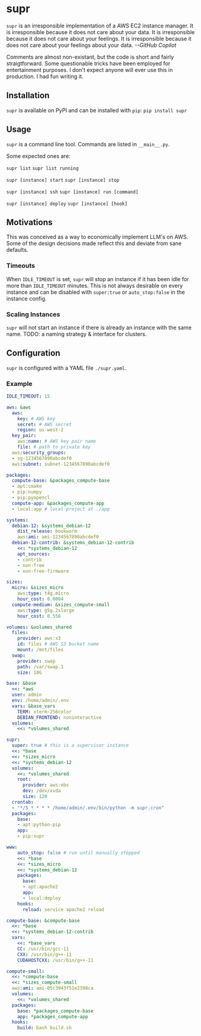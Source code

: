 supr
====
`supr` is an irresponsible implementation of a AWS EC2 instance manager. 
It is irresponsible because it does not care about your data. It is
irresponsible because it does not care about your feelings. It is
irresponsible because it does not care about your feelings about your
data. *--GitHub Copilot*

Comments are almost non-existant, but the code is short and fairly 
straigtforward. Some questionable tricks have been employed for
entertainment purposes. I don't expect anyone will ever use this 
in production. I had fun writing it. 

## Installation
`supr` is available on PyPI and can be installed with `pip`:
    ```pip install supr```

## Usage
`supr` is a command line tool. Commands are listed in `__main__.py`. 

Some expected ones are:

`supr list`
`supr list running`

`supr [instance] start`
`supr [instance] stop`

`supr [instance] ssh`
`supr [instance] run [command]`

`supr [instance] deploy`
`supr [instance] [hook]`

## Motivations
This was conceived as a way to economically implement LLM's on AWS.
Some of the design decisions made reflect this and deviate from sane
defaults. 

### Timeouts
When `IDLE_TIMEOUT` is set, `supr` will stop an instance if it has been
idle for more than `IDLE_TIMEOUT` minutes. This is not always desirable 
on every instance and can be disabled with `super:true` or `auto_stop:false`
in the instance config.

### Scaling Instances
`supr` will not start an instance if there is already an instance with
the same name. TODO: a naming strategy & interface for clusters.

## Configuration
`supr` is configured with a YAML file `./supr.yaml`.

### Example
```yaml
IDLE_TIMEOUT: 15

aws: &aws
  aws:
    key: # AWS key
    secret: # AWS secret
    region: us-west-2
  key_pair:
    aws:name: # AWS key pair name
    file: # path to private key
  aws:security_groups:
  - sg-1234567890abcdef0
  aws:subnet: subnet-1234567890abcdef0

packages:
  compute-base: &packages_compute-base
  - apt:cmake
  - pip:numpy
  - pip:pyopencl
  compute-app: &packages_compute-app
  - local:app # local project at ./app

systems:
  debian-12: &systems_debian-12
    dist_release: bookworm
    aws:ami: ami-1234567890abcdef0
  debian-12-contrib: &systems_debian-12-contrib
    <<: *systems_debian-12
    apt_sources:
    - contrib
    - non-free
    - non-free-firmware

sizes:
  micro: &sizes_micro
    aws:type: t4g.micro
    hour_cost: 0.0084
  compute-medium: &sizes_compute-small
    aws:type: g5g.2xlarge
    hour_cost: 0.556

volumes: &volumes_shared
  files:
    provider: aws:s3
    id: files # AWS S3 bucket name
    mount: /mnt/files
  swap:
    provider: swap
    path: /var/swap.1
    size: 10G

base: &base
  <<: *aws
  user: admin
  env: /home/admin/.env
  vars: &base_vars
    TERM: xterm-256color
    DEBIAN_FRONTEND: noninteractive
  volumes:
    <<: *volumes_shared

supr:
  super: true # this is a supervisor instance
  <<: *base
  <<: *sizes_micro
  <<: *systems_debian-12
  volumes: 
    <<: *volumes_shared
    root:
      provider: aws:ebs
      dev: /dev/xvda
      size: 120
  crontab:
  - "*/5 * * * * /home/admin/.env/bin/python -m supr.cron"
  packages:
    base: 
    - apt:python-pip
    app:
    - pip:supr

www:
    auto_stop: false # run until manually stopped
    <<: *base
    <<: *sizes_micro
    <<: *systems_debian-12
    packages:
      base: 
      - apt:apache2
      app:
      - local:deploy
    hooks:
      reload: service apache2 reload

compute-base: &compute-base
  <<: *base
  <<: *systems_debian-12-contrib
  vars:
    <<: *base_vars
    CC: /usr/bin/gcc-11
    CXX: /usr/bin/g++-11
    CUDAHOSTCXX: /usr/bin/g++-11

compute-small:
  <<: *compute-base
  <<: *sizes_compute-small
  aws:ami: ami-05c3943f51e2398ca
  volumes:
    <<: *volumes_shared
  packages:
    base: *packages_compute-base
    app: *packages_compute-app
  hooks:
    build: bash build.sh
```


